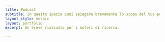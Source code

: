 ```yaml
---
title: Podcast
subtitle: In questo spazio puoi spiegare brevemente lo scopo del tuo podcast.
layout_style: mosaic
layout: portfolio
excerpt: Un breve riassunto per i motori di ricerca.

---
```

